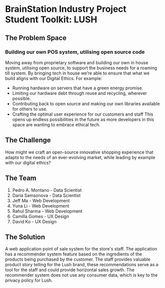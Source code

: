 # BrainStation Industry Project Student Toolkit: LUSH

## The Problem Space

### Building our own POS system, utilising open source code

Moving away from proprietary software and building our own in house system,
utilising open source, to support the business needs for a roaming till system.
By bringing tech in house we’re able to ensure that what we build aligns with our Digital Ethics. For example:
- Running hardware on servers that have a green energy promise.
- Limiting our hardware debt through reuse and recycling, wherever
possible.
- Contributing back to open source and making our own libraries available
for others to use.
- Crafting the optimal user experience for our customers and staff
This opens up endless possibilities in the future as more developers in this space are wanting to embrace ethical tech.

## The Challenge

How might we craft an open-source innovative shopping experience that adapts to the needs of an ever-evolving market, while leading by example with our digital ethics? 

## The Team
1. Pedro A. Montano - Data Scientist
2. Daria Samsonova - Data Scientist
3. Jeff Ma - Web Development
4. Yuna Li - Web Development
5. Rahul Sharma - Web Development
6. Camilla Gomes - UX Design
7. David Ko - UX Design

## The Solution
A web application point of sale system for the store's staff. The application has a recommender system feature based on the ingredients of the products being purchased by the customer. The staff provides valuable product story telling for the Lush brand, these recommendations serve as a tool for the staff and could provide horizontal sales growth. The recommender system does not use any consumer data, which is key to the privacy policy for Lush.
